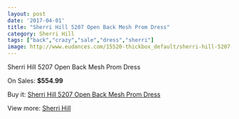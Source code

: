 ```yaml
---
layout: post
date: '2017-04-01'
title: "Sherri Hill 5207 Open Back Mesh Prom Dress"
category: Sherri Hill
tags: ["back","crazy","sale","dress","sherri"]
image: http://www.eudances.com/15520-thickbox_default/sherri-hill-5207-open-back-mesh-prom-dress.jpg
---
```

Sherri Hill 5207 Open Back Mesh Prom Dress

On Sales: **$554.99**
<a href="https://www.eudances.com/en/sherri-hill/4588-sherri-hill-5207-open-back-mesh-prom-dress.html"><amp-img layout="responsive" width="600" height="600" src="//www.eudances.com/15520-thickbox_default/sherri-hill-5207-open-back-mesh-prom-dress.jpg" alt="Sherri Hill 5207 Open Back Mesh Prom Dress 0" /></a>
<a href="https://www.eudances.com/en/sherri-hill/4588-sherri-hill-5207-open-back-mesh-prom-dress.html"><amp-img layout="responsive" width="600" height="600" src="//www.eudances.com/15521-thickbox_default/sherri-hill-5207-open-back-mesh-prom-dress.jpg" alt="Sherri Hill 5207 Open Back Mesh Prom Dress 1" /></a>
<a href="https://www.eudances.com/en/sherri-hill/4588-sherri-hill-5207-open-back-mesh-prom-dress.html"><amp-img layout="responsive" width="600" height="600" src="//www.eudances.com/15522-thickbox_default/sherri-hill-5207-open-back-mesh-prom-dress.jpg" alt="Sherri Hill 5207 Open Back Mesh Prom Dress 2" /></a>

Buy it: [Sherri Hill 5207 Open Back Mesh Prom Dress](https://www.eudances.com/en/sherri-hill/4588-sherri-hill-5207-open-back-mesh-prom-dress.html "Sherri Hill 5207 Open Back Mesh Prom Dress")

View more: [Sherri Hill](https://www.eudances.com/en/80-Sherri-Hill "Sherri Hill")